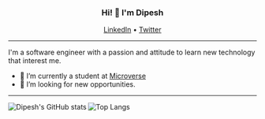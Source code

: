 <!--
**dipbazz/dipbazz** is a ✨ _special_ ✨ repository because its `README.md` (this file) appears on your GitHub profile.

Here are some ideas to get you started:

- 🔭 I’m currently working on ...
- 🌱 I’m currently learning ...
- 👯 I’m looking to collaborate on ...
- 🤔 I’m looking for help with ...
- 💬 Ask me about ...
- 📫 How to reach me: ...
- 😄 Pronouns: ...
- ⚡ Fun fact: ...
-->

<h3 align="center"> Hi! 👋 I'm Dipesh</h3>

<p align="center">
  <a href="https://www.linkedin.com/in/dipbazz/">LinkedIn</a> •
  <a href="https://twitter.com/dipbazz">Twitter</a>
</p>

---

I'm a software engineer with a passion and attitude to learn new technology that interest me.
- 🌱 I’m currently a student at [Microverse](https://microverse.org/)
- 🤔 I’m looking for new opportunities.

---

<img src="https://github-readme-stats.vercel.app/api?username=dipbazz&count_private=true&show_icons=true&theme=merko" align="left" alt="Dipesh's GitHub stats"/>

<img src="https://github-readme-stats.vercel.app/api/top-langs/?username=dipbazz&theme=merko&layout=compact" alt="Top Langs"/>  

<br />

